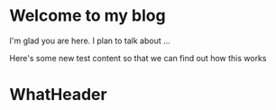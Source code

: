 # Welcome to my blog

I'm glad you are here. I plan to talk about ...

Here's some new test content so that we can find out how this works

# WhatHeader
